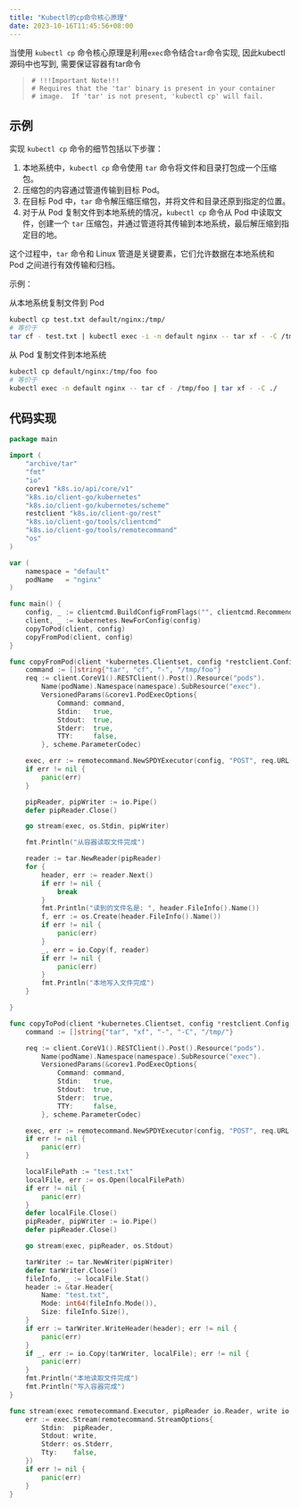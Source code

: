 ```yaml
---
title: "Kubectl的cp命令核心原理"
date: 2023-10-16T11:45:56+08:00
---
```


当使用 `kubectl cp` 命令核心原理是利用`exec`命令结合`tar`命令实现, 因此kubectl源码中也写到, 需要保证容器有tar命令

> ```
> # !!!Important Note!!!
> # Requires that the 'tar' binary is present in your container
> # image.  If 'tar' is not present, 'kubectl cp' will fail.
> ```

## 示例

实现 `kubectl cp` 命令的细节包括以下步骤：

1. 本地系统中，`kubectl cp` 命令使用 `tar` 命令将文件和目录打包成一个压缩包。
2. 压缩包的内容通过管道传输到目标 Pod。
3. 在目标 Pod 中，`tar` 命令解压缩压缩包，并将文件和目录还原到指定的位置。
4. 对于从 Pod 复制文件到本地系统的情况，`kubectl cp` 命令从 Pod 中读取文件，创建一个 `tar` 压缩包，并通过管道将其传输到本地系统，最后解压缩到指定目的地。

这个过程中，`tar` 命令和 Linux 管道是关键要素，它们允许数据在本地系统和 Pod 之间进行有效传输和归档。

示例：

从本地系统复制文件到 Pod

```bash
kubectl cp test.txt default/nginx:/tmp/
# 等价于
tar cf - test.txt | kubectl exec -i -n default nginx -- tar xf - -C /tmp/
```

从 Pod 复制文件到本地系统

```bash
kubectl cp default/nginx:/tmp/foo foo
# 等价于
kubectl exec -n default nginx -- tar cf - /tmp/foo | tar xf - -C ./
```

## 代码实现

```go
package main

import (
	"archive/tar"
	"fmt"
	"io"
	corev1 "k8s.io/api/core/v1"
	"k8s.io/client-go/kubernetes"
	"k8s.io/client-go/kubernetes/scheme"
	restclient "k8s.io/client-go/rest"
	"k8s.io/client-go/tools/clientcmd"
	"k8s.io/client-go/tools/remotecommand"
	"os"
)

var (
	namespace = "default"
	podName   = "nginx"
)

func main() {
	config, _ := clientcmd.BuildConfigFromFlags("", clientcmd.RecommendedHomeFile)
	client, _ := kubernetes.NewForConfig(config)
	copyToPod(client, config)
	copyFromPod(client, config)
}

func copyFromPod(client *kubernetes.Clientset, config *restclient.Config) {
	command := []string{"tar", "cf", "-", "/tmp/foo"}
	req := client.CoreV1().RESTClient().Post().Resource("pods").
		Name(podName).Namespace(namespace).SubResource("exec").
		VersionedParams(&corev1.PodExecOptions{
			Command: command,
			Stdin:   true,
			Stdout:  true,
			Stderr:  true,
			TTY:     false,
		}, scheme.ParameterCodec)

	exec, err := remotecommand.NewSPDYExecutor(config, "POST", req.URL())
	if err != nil {
		panic(err)
	}

	pipReader, pipWriter := io.Pipe()
	defer pipReader.Close()

	go stream(exec, os.Stdin, pipWriter)

	fmt.Println("从容器读取文件完成")

	reader := tar.NewReader(pipReader)
	for {
		header, err := reader.Next()
		if err != nil {
			break
		}
		fmt.Println("读到的文件名是: ", header.FileInfo().Name())
		f, err := os.Create(header.FileInfo().Name())
		if err != nil {
			panic(err)
		}
		_, err = io.Copy(f, reader)
		if err != nil {
			panic(err)
		}
		fmt.Println("本地写入文件完成")
	}

}

func copyToPod(client *kubernetes.Clientset, config *restclient.Config) {
	command := []string{"tar", "xf", "-", "-C", "/tmp/"}

	req := client.CoreV1().RESTClient().Post().Resource("pods").
		Name(podName).Namespace(namespace).SubResource("exec").
		VersionedParams(&corev1.PodExecOptions{
			Command: command,
			Stdin:   true,
			Stdout:  true,
			Stderr:  true,
			TTY:     false,
		}, scheme.ParameterCodec)

	exec, err := remotecommand.NewSPDYExecutor(config, "POST", req.URL())
	if err != nil {
		panic(err)
	}

	localFilePath := "test.txt"
	localFile, err := os.Open(localFilePath)
	if err != nil {
		panic(err)
	}
	defer localFile.Close()
	pipReader, pipWriter := io.Pipe()
	defer pipReader.Close()

	go stream(exec, pipReader, os.Stdout)

	tarWriter := tar.NewWriter(pipWriter)
	defer tarWriter.Close()
	fileInfo, _ := localFile.Stat()
	header := &tar.Header{
		Name: "test.txt",
		Mode: int64(fileInfo.Mode()),
		Size: fileInfo.Size(),
	}
	if err := tarWriter.WriteHeader(header); err != nil {
		panic(err)
	}
	if _, err := io.Copy(tarWriter, localFile); err != nil {
		panic(err)
	}
	fmt.Println("本地读取文件完成")
	fmt.Println("写入容器完成")
}

func stream(exec remotecommand.Executor, pipReader io.Reader, write io.Writer) {
	err := exec.Stream(remotecommand.StreamOptions{
		Stdin:  pipReader,
		Stdout: write,
		Stderr: os.Stderr,
		Tty:    false,
	})
	if err != nil {
		panic(err)
	}
}
```


